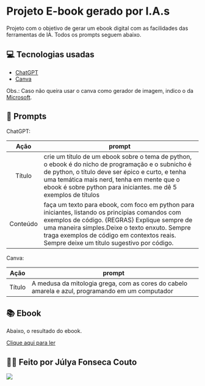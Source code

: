
# Projeto E-book gerado por I.A.s

Projeto com o objetivo de gerar um ebook digital com as facilidades das ferramentas de IA. Todos os prompts seguem abaixo.

## 💻 Tecnologias usadas
-  [ChatGPT](https://chat.openai.com/)
- [Canva](https://www.google.com/url?sa=t&rct=j&q=&esrc=s&source=web&cd=&cad=rja&uact=8&ved=2ahUKEwjizLvLlpCGAxVIpJUCHeeeAWAQFnoECAcQAQ&url=https%3A%2F%2Fwww.canva.com%2Fpt_br%2F&usg=AOvVaw3mYN-q_tlJOOnNdvyYSfF3&opi=89978449)

Obs.: Caso não queira usar o canva como gerador de imagem, indico o da [Microsoft](https://www.bing.com/chat?form=MW00X7&ef_id=_k_CjwKCAjwupGyBhBBEiwA0UcqaO3t4rnBDnLZHa3xE8vddaRYSmz7CL-VA221L4wG-EVVjfNRght4uRoCc54QAvD_BwE_k_&OCID=AIDcmmbbujrrla_SEM__k_CjwKCAjwupGyBhBBEiwA0UcqaO3t4rnBDnLZHa3xE8vddaRYSmz7CL-VA221L4wG-EVVjfNRght4uRoCc54QAvD_BwE_k_&gad_source=1&gclid=CjwKCAjwupGyBhBBEiwA0UcqaO3t4rnBDnLZHa3xE8vddaRYSmz7CL-VA221L4wG-EVVjfNRght4uRoCc54QAvD_BwE).
## 🧠 Prompts

ChatGPT:

|   Ação   | prompt                                                                                                                                                                                                                                                                         |
| :------: | ------------------------------------------------------------------------------------------------------------------------------------------------------------------------------------------------------------------------------------------------------------------------------ |
|  Título  | crie um título de um ebook sobre o  tema de python, o ebook é do nicho de programação e o subnicho é de python, o título deve ser épico e curto, e tenha uma temática mais nerd, tenha em mente que o ebook é sobre python para iniciantes. me dê 5 exemplos de títulos                                                        |
| Conteúdo | faça um texto para ebook, com foco em python para iniciantes, listando os principias comandos com exemplos de código. {REGRAS} Explique sempre de uma maneira simples.Deixe o texto enxuto. Sempre traga exemplos de código em contextos reais. Sempre deixe um título sugestivo por código. |

Canva:

|  Ação  | prompt                                                                                 |
| :----: | -------------------------------------------------------------------------------------- |
| Título | A medusa da mitologia grega, com as cores do cabelo amarela e azul, programando em um computador |


## 📚 Ebook

Abaixo, o resultado do ebook.

[Clique aqui para ler](https://github.com/eafonseca/prompts-recipe-to-create-a-ebook/blob/main/Python%20e%20Magia-%20A%20Jornada%20do%20Iniciante%2C%20de%20Júlya%20Fonseca.pdf)


## 👨‍💻 Feito por Júlya Fonseca Couto

<a href="https://www.instagram.com/julyafonseca_yves/" target="_blank"><img src="https://img.shields.io/badge/-Instagram-%23E4405F?style=for-the-badge&logo=instagram&logoColor=white" target="_blank"></a>
